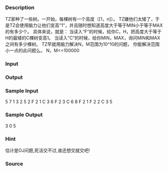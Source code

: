 
### Description
TZ家种了一些树。一开始，每棵树有一个高度（[1，n]）。
TZ嫌他们太矮了，于是TZ会使用脑力让他们变高“1”，并且随时想知道高度大于等于MIN小于等于MAX的有多少个。
具体来说，就是：
当读入“F”的时候，给你C，H，把高度大于等于H的最矮的C棵树变高1。
当读入“C”的时候，给你MIN，MAX，询问MIN和MAX之间有多少棵树。
TZ早就用脑力解决N，M范围为10^10的问题，
你能解决范围小一点的此问题么。
N，M<=100000
### Input

### Output

### Sample Input
5 7
1 3 2 5 2
F 2 1
C 3 6
F 2 3
C 6 8
F 2 1
F 2 2
C 3 5
### Sample Output
3
0
5
### Hint
估计是OJ问题,死活交不过,谁还想交就交吧!
### Source
